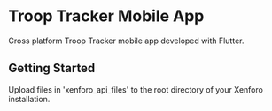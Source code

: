 # Troop Tracker Mobile App

Cross platform Troop Tracker mobile app developed with Flutter.

## Getting Started

Upload files in 'xenforo_api_files' to the root directory of your Xenforo installation.
